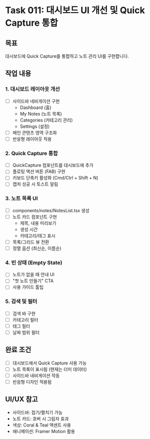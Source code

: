 # Task 011: 대시보드 UI 개선 및 Quick Capture 통합

## 목표
대시보드에 Quick Capture를 통합하고 노트 관리 UI를 구현합니다.

## 작업 내용

### 1. 대시보드 레이아웃 개선
- [ ] 사이드바 네비게이션 구현
  - Dashboard (홈)
  - My Notes (노트 목록)
  - Categories (카테고리 관리)
  - Settings (설정)
- [ ] 메인 콘텐츠 영역 구조화
- [ ] 반응형 레이아웃 적용

### 2. Quick Capture 통합
- [ ] QuickCapture 컴포넌트를 대시보드에 추가
- [ ] 플로팅 액션 버튼 (FAB) 구현
- [ ] 키보드 단축키 활성화 (Cmd/Ctrl + Shift + N)
- [ ] 캡처 성공 시 토스트 알림

### 3. 노트 목록 UI
- [ ] components/notes/NotesList.tsx 생성
- [ ] 노트 카드 컴포넌트 구현
  - 제목, 내용 미리보기
  - 생성 시간
  - 카테고리/태그 표시
- [ ] 목록/그리드 뷰 전환
- [ ] 정렬 옵션 (최신순, 이름순)

### 4. 빈 상태 (Empty State)
- [ ] 노트가 없을 때 안내 UI
- [ ] "첫 노트 만들기" CTA
- [ ] 사용 가이드 툴팁

### 5. 검색 및 필터
- [ ] 검색 바 구현
- [ ] 카테고리 필터
- [ ] 태그 필터
- [ ] 날짜 범위 필터

## 완료 조건
- [ ] 대시보드에서 Quick Capture 사용 가능
- [ ] 노트 목록이 표시됨 (현재는 더미 데이터)
- [ ] 사이드바 네비게이션 작동
- [ ] 반응형 디자인 적용됨

## UI/UX 참고
- 사이드바: 접기/펼치기 가능
- 노트 카드: 호버 시 그림자 효과
- 색상: Coral & Teal 액센트 사용
- 애니메이션: Framer Motion 활용
